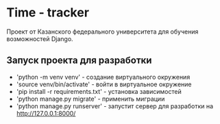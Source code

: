 # Time - tracker

Проект от Казанского федерального университета для обучения возможностей Django.

## Запуск проекта для разработки

- 'python -m venv venv' - создание виртуального окружения
- 'source venv/bin/activate' - войти в виртуальное окружение
- 'pip install -r requirements.txt' - установка зависимостей
- 'python manage.py migrate' - применить миграции
- 'python manage.py runserver' - запустит сервер для разработки на  http://127.0.0.1:8000/
